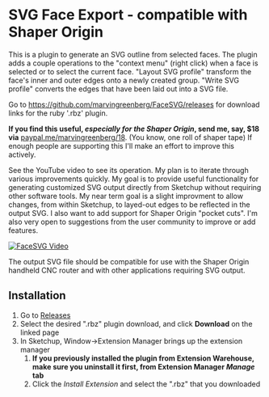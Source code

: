 # SVG Face Export - compatible with Shaper Origin

This is a plugin to generate an SVG outline from selected faces.  The plugin adds a couple operations to the "context menu" (right click) when a face is selected or to select the current face. "Layout SVG profile" transform the face's inner and outer edges onto a newly created group.  "Write SVG profile" converts the edges that have been laid out into a SVG file.

Go to https://github.com/marvingreenberg/FaceSVG/releases for download links for the ruby '.rbz' plugin.

**If you find this useful, _especially for the Shaper Origin_, send me, say, $18 via** [paypal.me/marvingreenberg/18](https://paypal.me/marvingreenberg/18).  (You know, one roll of shaper tape) If enough people are supporting this I'll make an effort to improve this actively.

See the YouTube video to see its operation.  My plan is to iterate through various improvements quickly.  My goal is to provide useful functionality for generating customized SVG output directly from Sketchup without requiring other software tools.  My near term goal is a slight improvment to allow changes, from within Sketchup, to layed-out edges to be reflected in the output SVG.  I also want to add support for Shaper Origin "pocket cuts".   I'm also very open to suggestions from the user community to improve or add features.

[![FaceSVG Video](https://github.com/marvingreenberg/FaceSVG/blob/v1.0.1/doc/FaceSVG_YouTube.png)](https://www.youtube.com/watch?v=yBeFX-peRTg)

The output SVG file should be compatible for use with the Shaper Origin handheld CNC router and with other applications requiring SVG output.

## Installation

1. Go to [Releases](https://github.com/marvingreenberg/FaceSVG/releases)
1. Select the desired ".rbz" plugin download, and click **Download** on the linked page
1. In Sketchup, Window->Extension Manager brings up the extension manager
   1. **If you previously installed the plugin from Extension Warehouse, make sure you uninstall it first, from Extension Manager *Manage* tab**
   1. Click the *Install Extension* and select the ".rbz" that you downloaded
